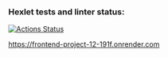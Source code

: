 ### Hexlet tests and linter status:
[![Actions Status](https://github.com/shkrobadasha/frontend-project-12/actions/workflows/hexlet-check.yml/badge.svg)](https://github.com/shkrobadasha/frontend-project-12/actions)


https://frontend-project-12-191f.onrender.com